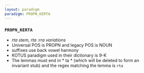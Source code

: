 ```yaml
---
layout: paradigm
paradigm: PROPN_KERTA
---
```

### ` PROPN_KERTA `

* _rta stem, rta :rra variations_
* Universal POS is PROPN and legacy POS is NOUN
* suffixes use back vowel harmony
* KOTUS paradigm used in their dictionary is 9-K
* The lemmas must end in * ta * (which will be deleted to form an invariant stub) and the regex matching the lemma is ` rta `
